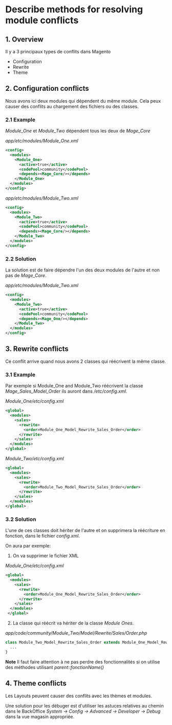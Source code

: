 # Describe methods for resolving module conflicts

## 1. Overview

Il y a 3 principaux types de conflits dans Magento

- Configuration
- Rewrite 
- Theme 


## 2. Configuration conflicts

Nous avons ici deux modules qui dépendent du même module.
Cela peux causer des conflits au chargement des fichiers ou des classes.


### 2.1 Example

*Module_One* et *Module_Two* dépendent tous les deux de *Mage_Core*


*app/etc/modules/Module_One.xml*

```xml
<config>
  <modules>
    <Module_One>
      <active>true</active>
      <codePool>community</codePool>
      <depends><Mage_Core/></depends>
    </Module_One>
  </modules>
</config>
```

*app/etc/modules/Module_Two.xml*

```xml
<config>
  <modules>
    <Module_Two>
      <active>true</active>
      <codePool>community</codePool>
      <depends><Mage_Core/></depends>
    </Module_Two>
  </modules>
</config>
```

### 2.2 Solution

La solution est de faire dépendre l'un des deux modules de l'autre et non pas de *Mage_Core*.

*app/etc/modules/Module_Two.xml*

```xml
<config>
  <modules>
    <Module_Two>
      <active>true</active>
      <codePool>community</codePool>
      <depends><Mage_One/></depends>
    </Module_Two>
  </modules>
</config>
```


## 3. Rewrite conflicts

Ce conflit arrive quand nous avons 2 classes qui réécrivent la même classe.


### 3.1 Example

Par exemple si Module_One and Module_Two réécrivent la classe *Mage_Sales_Model_Order* ils auront dans */etc/config.xml*.

*Module_One/etc/config.xml*

```xml
<global>
  <modules>
    <sales>
      <rewrite>
        <order>Module_One_Model_Rewrite_Sales_Order</order>
      </rewrite>
    </sales>
  </modules>
</global>
```

*Module_Two/etc/config.xml*

```xml
<global>
  <modules>
    <sales>
      <rewrite>
        <order>Module_Two_Model_Rewrite_Sales_Order</order>
      </rewrite>
    </sales>
  </modules>
</global>
```

### 3.2 Solution

L'une de ces classes doit hériter de l'autre et on supprimera la réécriture en fonction, dans le fichier *config.xml*.

On aura par exemple:


1. On va supprimer le fichier XML

*Module_One/etc/config.xml*

```xml
<global>
  <modules>
    <sales>
      <rewrite>
        <order>Module_One_Model_Rewrite_Sales_Order</order>
      </rewrite>
    </sales>
  </modules>
 </global>
```

2. La classe qui réécrit va hériter de la classe *Module Ones*.

*app/code/community/Module_Two/Model/Rewrite/Sales/Order.php*

```php
class Module_Two_Model_Rewrite_Sales_Order extends Module_One_Model_Rewrite_Sales_Order {
  ...
}
```

**Note** Il faut faire attention à ne pas perdre des fonctionnalités si on utilise des méthodes utilisant *parent::fonctionName()*


## 4. Theme conflicts

Les Layouts peuvent causer des conflits avec les thèmes et modules.

Une solution pour les débuger est d'utiliser les astuces relatives au chemin dans le BackOffice *System -> Config -> Advanced -> Developer -> Debug* dans la vue magasin appropriée.

